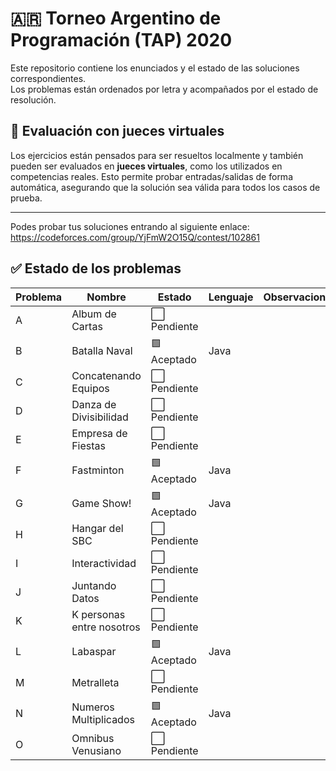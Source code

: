 # 🇦🇷 **Torneo Argentino de Programación (TAP) 2020**

Este repositorio contiene los enunciados y el estado de las soluciones correspondientes.  
Los problemas están ordenados por letra y acompañados por el estado de resolución.
## 🧪 Evaluación con jueces virtuales

Los ejercicios están pensados para ser resueltos localmente y también pueden ser evaluados en **jueces virtuales**, como los utilizados en competencias reales. Esto permite probar entradas/salidas de forma automática, asegurando que la solución sea válida para todos los casos de prueba.

---
Podes probar tus soluciones entrando al siguiente enlace:
https://codeforces.com/group/YjFmW2O15Q/contest/102861
## ✅ Estado de los problemas

| Problema | Nombre                   | Estado       | Lenguaje | Observaciones                  |
|----------|--------------------------|--------------|----------|--------------------------------|
| A        | Album de Cartas          | ⬜ Pendiente|          |                                |
| B        | Batalla Naval            | 🟩 Aceptado | Java     |                                |
| C        | Concatenando Equipos     | ⬜ Pendiente|          |                                |
| D        | Danza de Divisibilidad   | ⬜ Pendiente|          |                                |
| E        | Empresa de Fiestas       | ⬜ Pendiente|          |                                |
| F        | Fastminton               | 🟩 Aceptado | Java     |                                |
| G        | Game Show!               | 🟩 Aceptado | Java     |                                |
| H        | Hangar del SBC           | ⬜ Pendiente|          |                                |
| I        | Interactividad           | ⬜ Pendiente|          |                                |
| J        | Juntando Datos           | ⬜ Pendiente|          |                                |
| K        | K personas entre nosotros| ⬜ Pendiente|          |                                |
| L        | Labaspar                 | 🟩 Aceptado | Java     |                                |
| M        | Metralleta               | ⬜ Pendiente|          |                                |
| N        | Numeros Multiplicados    | 🟩 Aceptado | Java     |                                |
| O        | Omnibus Venusiano        | ⬜ Pendiente|          |                                |